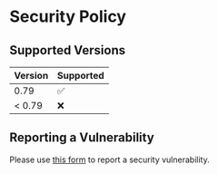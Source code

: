 # Security Policy

## Supported Versions

| Version | Supported          |
|---------| ------------------ |
| 0.79    | :white_check_mark: |
| < 0.79  | :x:                |

## Reporting a Vulnerability

Please use [this form](https://github.com/vacanza/holidays/security/advisories/new) to report a security vulnerability.

